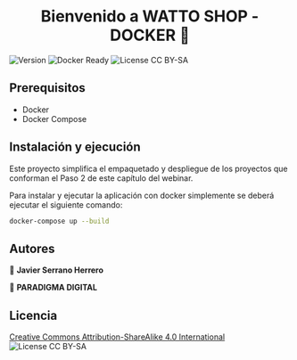 <h1 align="center">Bienvenido a WATTO SHOP - DOCKER 👋</h1>
<p>
  <img alt="Version" src="https://img.shields.io/badge/version-1.0.0-blue.svg?cacheSeconds=2592000" />
  <img alt="Docker Ready" src="https://img.shields.io/badge/docker-ready-green"/>
  <img alt="License CC BY-SA" src="https://img.shields.io/badge/license-CC%20BY--SA-blue" />
</p>

## Prerequisitos

- Docker
- Docker Compose

## Instalación y ejecución

Este proyecto simplifica el empaquetado y despliegue de los proyectos que conforman el Paso 2 de este capítulo del webinar.

Para instalar y ejecutar la aplicación con docker simplemente se deberá ejecutar el siguiente comando:

```sh
docker-compose up --build
```

## Autores

👤 **Javier Serrano Herrero**

🏢 **PARADIGMA DIGITAL**

## Licencia

[Creative Commons Attribution-ShareAlike 4.0 International](LICENSE.md) <img alt="License CC BY-SA" src="https://img.shields.io/badge/license-CC%20BY--SA-blue" />
